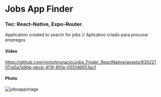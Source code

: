# Jobs App Finder
### Tec: React-Native, Expo-Router. 
Application created to search for jobs // Aplicativo criado para procurar empregos

#### Video
https://github.com/victorbrunacio/Jobs_Finder_ReactNative/assets/93022107/a5a7a9bb-ebcb-4f3f-8f0e-0551d6653acf

#### Photo

![jobsappimage](https://github.com/victorbrunacio/Jobs_Finder_ReactNative/assets/93022107/cc8042b7-9f98-45a1-98f7-3c7c02a80847)

